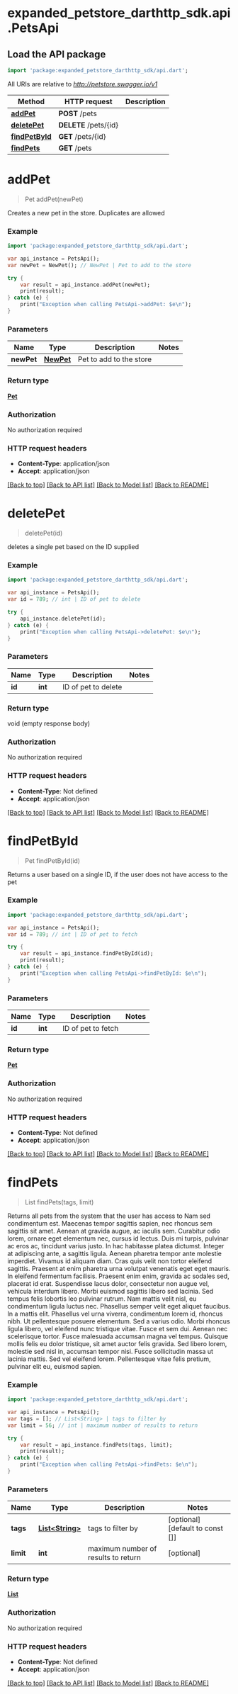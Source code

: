# expanded_petstore_darthttp_sdk.api.PetsApi

## Load the API package
```dart
import 'package:expanded_petstore_darthttp_sdk/api.dart';
```

All URIs are relative to *http://petstore.swagger.io/v1*

Method | HTTP request | Description
------------- | ------------- | -------------
[**addPet**](PetsApi.md#addPet) | **POST** /pets | 
[**deletePet**](PetsApi.md#deletePet) | **DELETE** /pets/{id} | 
[**findPetById**](PetsApi.md#findPetById) | **GET** /pets/{id} | 
[**findPets**](PetsApi.md#findPets) | **GET** /pets | 


# **addPet**
> Pet addPet(newPet)



Creates a new pet in the store. Duplicates are allowed

### Example 
```dart
import 'package:expanded_petstore_darthttp_sdk/api.dart';

var api_instance = PetsApi();
var newPet = NewPet(); // NewPet | Pet to add to the store

try { 
    var result = api_instance.addPet(newPet);
    print(result);
} catch (e) {
    print("Exception when calling PetsApi->addPet: $e\n");
}
```

### Parameters

Name | Type | Description  | Notes
------------- | ------------- | ------------- | -------------
 **newPet** | [**NewPet**](NewPet.md)| Pet to add to the store | 

### Return type

[**Pet**](Pet.md)

### Authorization

No authorization required

### HTTP request headers

 - **Content-Type**: application/json
 - **Accept**: application/json

[[Back to top]](#) [[Back to API list]](../README.md#documentation-for-api-endpoints) [[Back to Model list]](../README.md#documentation-for-models) [[Back to README]](../README.md)

# **deletePet**
> deletePet(id)



deletes a single pet based on the ID supplied

### Example 
```dart
import 'package:expanded_petstore_darthttp_sdk/api.dart';

var api_instance = PetsApi();
var id = 789; // int | ID of pet to delete

try { 
    api_instance.deletePet(id);
} catch (e) {
    print("Exception when calling PetsApi->deletePet: $e\n");
}
```

### Parameters

Name | Type | Description  | Notes
------------- | ------------- | ------------- | -------------
 **id** | **int**| ID of pet to delete | 

### Return type

void (empty response body)

### Authorization

No authorization required

### HTTP request headers

 - **Content-Type**: Not defined
 - **Accept**: application/json

[[Back to top]](#) [[Back to API list]](../README.md#documentation-for-api-endpoints) [[Back to Model list]](../README.md#documentation-for-models) [[Back to README]](../README.md)

# **findPetById**
> Pet findPetById(id)



Returns a user based on a single ID, if the user does not have access to the pet

### Example 
```dart
import 'package:expanded_petstore_darthttp_sdk/api.dart';

var api_instance = PetsApi();
var id = 789; // int | ID of pet to fetch

try { 
    var result = api_instance.findPetById(id);
    print(result);
} catch (e) {
    print("Exception when calling PetsApi->findPetById: $e\n");
}
```

### Parameters

Name | Type | Description  | Notes
------------- | ------------- | ------------- | -------------
 **id** | **int**| ID of pet to fetch | 

### Return type

[**Pet**](Pet.md)

### Authorization

No authorization required

### HTTP request headers

 - **Content-Type**: Not defined
 - **Accept**: application/json

[[Back to top]](#) [[Back to API list]](../README.md#documentation-for-api-endpoints) [[Back to Model list]](../README.md#documentation-for-models) [[Back to README]](../README.md)

# **findPets**
> List<Pet> findPets(tags, limit)



Returns all pets from the system that the user has access to Nam sed condimentum est. Maecenas tempor sagittis sapien, nec rhoncus sem sagittis sit amet. Aenean at gravida augue, ac iaculis sem. Curabitur odio lorem, ornare eget elementum nec, cursus id lectus. Duis mi turpis, pulvinar ac eros ac, tincidunt varius justo. In hac habitasse platea dictumst. Integer at adipiscing ante, a sagittis ligula. Aenean pharetra tempor ante molestie imperdiet. Vivamus id aliquam diam. Cras quis velit non tortor eleifend sagittis. Praesent at enim pharetra urna volutpat venenatis eget eget mauris. In eleifend fermentum facilisis. Praesent enim enim, gravida ac sodales sed, placerat id erat. Suspendisse lacus dolor, consectetur non augue vel, vehicula interdum libero. Morbi euismod sagittis libero sed lacinia.  Sed tempus felis lobortis leo pulvinar rutrum. Nam mattis velit nisl, eu condimentum ligula luctus nec. Phasellus semper velit eget aliquet faucibus. In a mattis elit. Phasellus vel urna viverra, condimentum lorem id, rhoncus nibh. Ut pellentesque posuere elementum. Sed a varius odio. Morbi rhoncus ligula libero, vel eleifend nunc tristique vitae. Fusce et sem dui. Aenean nec scelerisque tortor. Fusce malesuada accumsan magna vel tempus. Quisque mollis felis eu dolor tristique, sit amet auctor felis gravida. Sed libero lorem, molestie sed nisl in, accumsan tempor nisi. Fusce sollicitudin massa ut lacinia mattis. Sed vel eleifend lorem. Pellentesque vitae felis pretium, pulvinar elit eu, euismod sapien. 

### Example 
```dart
import 'package:expanded_petstore_darthttp_sdk/api.dart';

var api_instance = PetsApi();
var tags = []; // List<String> | tags to filter by
var limit = 56; // int | maximum number of results to return

try { 
    var result = api_instance.findPets(tags, limit);
    print(result);
} catch (e) {
    print("Exception when calling PetsApi->findPets: $e\n");
}
```

### Parameters

Name | Type | Description  | Notes
------------- | ------------- | ------------- | -------------
 **tags** | [**List&lt;String&gt;**](String.md)| tags to filter by | [optional] [default to const []]
 **limit** | **int**| maximum number of results to return | [optional] 

### Return type

[**List<Pet>**](Pet.md)

### Authorization

No authorization required

### HTTP request headers

 - **Content-Type**: Not defined
 - **Accept**: application/json

[[Back to top]](#) [[Back to API list]](../README.md#documentation-for-api-endpoints) [[Back to Model list]](../README.md#documentation-for-models) [[Back to README]](../README.md)

